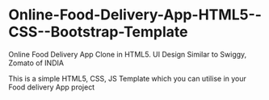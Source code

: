 # Online-Food-Delivery-App-HTML5--CSS--Bootstrap-Template
Online Food Delivery App Clone in HTML5. UI Design Similar to Swiggy, Zomato of INDIA

This is a simple HTML5, CSS, JS Template which you can utilise in your Food delivery App project 
